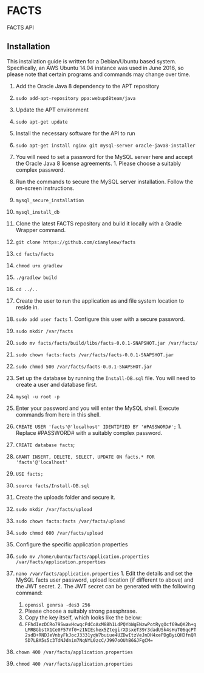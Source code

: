 # FACTS
FACTS API

Installation
------------
This installation guide is written for a Debian/Ubuntu based system. Specifically, an AWS Ubuntu 14.04 instance was used in June 2016, so please note that certain programs and commands may change over time.

1. Add the Oracle Java 8 dependency to the APT repository
  1. `sudo add-apt-repository ppa:webupd8team/java`

2. Update the APT environment
  1. `sudo apt-get update`

3. Install the necessary software for the API to run
  1. `sudo apt-get install nginx git mysql-server oracle-java8-installer`
  2. You will need to set a password for the MySQL server here and accept the Oracle Java 8 license agreements.
    1. Please choose a suitably complex password.

4. Run the commands to secure the MySQL server installation. Follow the on-screen instructions.
  1. `mysql_secure_installation`
  2. `mysql_install_db`
  
5. Clone the latest FACTS repository and build it locally with a Gradle Wrapper command.
  1. `git clone https://github.com/cianyleow/facts`
  2. `cd facts/facts`
  3. `chmod u+x gradlew`
  4. `./gradlew build`
  5. `cd ../..`

6. Create the user to run the application as and file system location to reside in.
  1. `sudo add user facts`
    1. Configure this user with a secure password.
  2. `sudo mkdir /var/facts`
  3. `sudo mv facts/facts/build/libs/facts-0.0.1-SNAPSHOT.jar /var/facts/`
  4. `sudo chown facts:facts /var/facts/facts-0.0.1-SNAPSHOT.jar`
  5. `sudo chmod 500 /var/facts/facts-0.0.1-SNAPSHOT.jar`

6. Set up the database by running the `Install-DB.sql` file. You will need to create a user and database first.
  1. `mysql -u root -p`
  2. Enter your password and you will enter the MySQL shell. Execute commands from here in this shell.
  3. `CREATE USER 'facts'@'localhost' IDENTIFIED BY '#PASSWORD#';`
    1. Replace #PASSWORD# with a suitably complex password.
  4. `CREATE database facts`;
  5. `GRANT INSERT, DELETE, SELECT, UPDATE ON facts.* FOR 'facts'@'localhost'`
  5. `USE facts;`
  6. `source facts/Install-DB.sql`

7. Create the uploads folder and secure it.
  1. `sudo mkdir /var/facts/upload`
  2. `sudo chown facts:facts /var/facts/upload`
  3. `sudo chmod 600 /var/facts/upload`

8. Configure the specific application properties
  1. `sudo mv /home/ubuntu/facts/application.properties /var/facts/application.properties`
  2. `nano /var/facts/application.properties`
    1. Edit the details and set the MySQL facts user password, upload location (if different to above) and the JWT secret. 
    2. The JWT secret can be generated with the following command:
      1. `openssl genrsa -des3 256`
        1. Please choose a suitably strong passphrase.
      2. Copy the key itself, which looks like the below:
        1. `FFhdIezDCRo79SwavHcwqcPdCoAxM88h1LdPQYbWgENzwPotRygOcf69wQX2h+gLMRBGbstX1Ce0F57Vf0+zINIEshex5ZtegirXDsxeT39r3dadUSk4sHuT06qcPT2sdB+RNDJeVnbyFkJocJ3331yqW7buiue4UZDwItzVeJnDH4xePDgByiQHDfnQR5D7LBA5s5c3TdNJdnim7NqNYL0zcC/J997oOUhB6GJFgCM=`
  3. `chown 400 /var/facts/application.properties`
  4. `chmod 400 /var/facts/application.properties`

